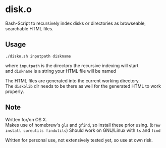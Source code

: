# disk.o
Bash-Script to recursively index disks or directories as browseable, searchable HTML files.

## Usage
`./disko.sh inputpath diskname`

where `inputpath` is the directory the recursive indexing will start    
and `diskname` is a string your HTML file will be named    

The HTML files are generated into the current working directory.    
The `diskolib` dir needs to be there as well for the generated HTML to work properly.

## Note
Written for/on OS X.    
Makes use of homebrew's `gls` and `gfind`, so install these prior using.
(`brew install coreutils findutils`)
Should work on GNU/Linux with `ls` and `find`    

Written for personal use, not extensively tested yet, so use at own risk.
